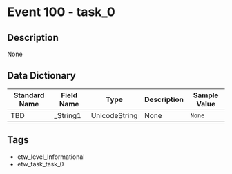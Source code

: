 # Event 100 - task_0

## Description
None

## Data Dictionary
|Standard Name|Field Name|Type|Description|Sample Value|
|---|---|---|---|---|
|TBD|_String1|UnicodeString|None|`None`|

## Tags
* etw_level_Informational
* etw_task_task_0